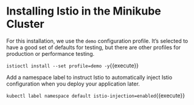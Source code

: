 # Installing Istio in the Minikube Cluster

For this installation, we use the `demo` configuration profile. It’s selected to have a good set of defaults for testing, but there are other profiles for production or performance testing.

`istioctl install --set profile=demo -y`{{execute}}

Add a namespace label to instruct Istio to automatically inject Istio configuration when you deploy your application later.

`kubectl label namespace default istio-injection=enabled`{{execute}}